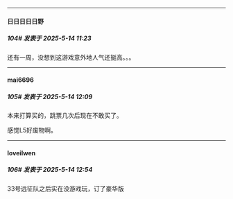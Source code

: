 ﻿
*****

####  日日日日日野  
##### 104#       发表于 2025-5-14 11:23

还有一周，没想到这游戏意外地人气还挺高。。。


*****

####  mai6696  
##### 105#       发表于 2025-5-14 12:09

本来打算买的，跳票几次后现在不敢买了。

感觉L5好废物啊。


*****

####  loveilwen  
##### 106#       发表于 2025-5-14 12:54

33号远征队之后实在没游戏玩，订了豪华版

